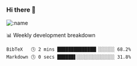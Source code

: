 ### Hi there 👋

<!--
**lv2020/lv2020** is a ✨ _special_ ✨ repository because its `README.md` (this file) appears on your GitHub profile.

Here are some ideas to get you started:

- 🔭 I’m currently working on ...
- 🌱 I’m currently learning ...
- 👯 I’m looking to collaborate on ...
- 🤔 I’m looking for help with ...
- 💬 Ask me about ...
- 📫 How to reach me: ...
- 😄 Pronouns: ...
- ⚡ Fun fact: ...
-->
![:name](https://count.getloli.com/get/@:lv2020)
 <!-- waka-box start -->
📊 Weekly development breakdown
```text
BibTeX   🕓 2 mins ██████████████▎░░░░░░ 68.2%
Markdown 🕓 0 secs ██████▋░░░░░░░░░░░░░░ 31.8%
```
<!-- Powered by https://github.com/YouEclipse/waka-box-go . -->
<!-- waka-box end -->
